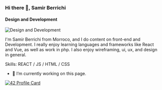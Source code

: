 

### Hi there 👋, Samir Berrichi
#### Design and Development
![Design and Development](https://arturssmirnovs.github.io/github-profile-readme-generator/images/banner.png)

I'm Samir Berrichi from Morroco, and I do content on front-end and Development. I really enjoy learning languages and frameworks like React and Vue, as well as work in php. I also enjoy wireframing, ui, ux, and design in general.

Skills: REACT / JS / HTML / CSS

- 🔭 I’m currently working on this page. 






[![42 Profile Card](https://1337-readme.vercel.app/api/profile?cursus=42&login=sberrich)](https://github.com/mohouyizme/1337-readme)
